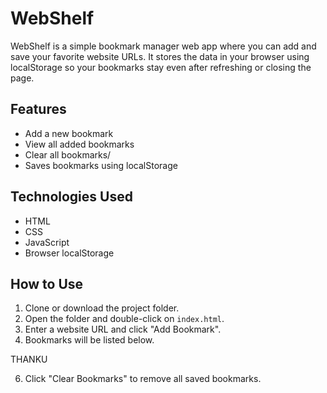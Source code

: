 # WebShelf

WebShelf is a simple bookmark manager web app where you can add and save your favorite website URLs. It stores the data in your browser using localStorage so your bookmarks stay even after refreshing or closing the page.

## Features

- Add a new bookmark
- View all added bookmarks
- Clear all bookmarks/
- Saves bookmarks using localStorage

## Technologies Used

- HTML
- CSS
- JavaScript
- Browser localStorage

## How to Use

1. Clone or download the project folder.
2. Open the folder and double-click on `index.html`.
3. Enter a website URL and click "Add Bookmark".
4. Bookmarks will be listed below.

THANKU

6. Click "Clear Bookmarks" to remove all saved bookmarks.



